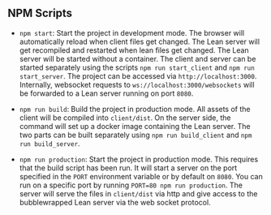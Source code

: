## NPM Scripts

* `npm start`: Start the project in development mode. The browser will automatically reload when client files get changed. The Lean server will get recompiled and restarted when lean files get changed. The Lean server will be started without a container. The client and server can be started separately using the scripts `npm run start_client` and `npm run start_server`. The project can be accessed via `http://localhost:3000`.
Internally, websocket requests to `ws://localhost:3000/websockets` will be forwarded to a Lean server running on port `8080`.

* `npm run build`: Build the project in production mode. All assets of the client will be compiled into `client/dist`.
On the server side, the command will set up a docker image containing the Lean server. The two parts can be built separately using `npm run build_client` and `npm run build_server`.

* `npm run production`: Start the project in production mode. This requires that the build script has been run. It will start a server on the port specified in the `PORT` environment variable or by default on `8080`. You can run on a specific port by running `PORT=80 npm run production`. The server will serve the files in `client/dist` via http and give access to the bubblewrapped Lean server via the web socket protocol.
